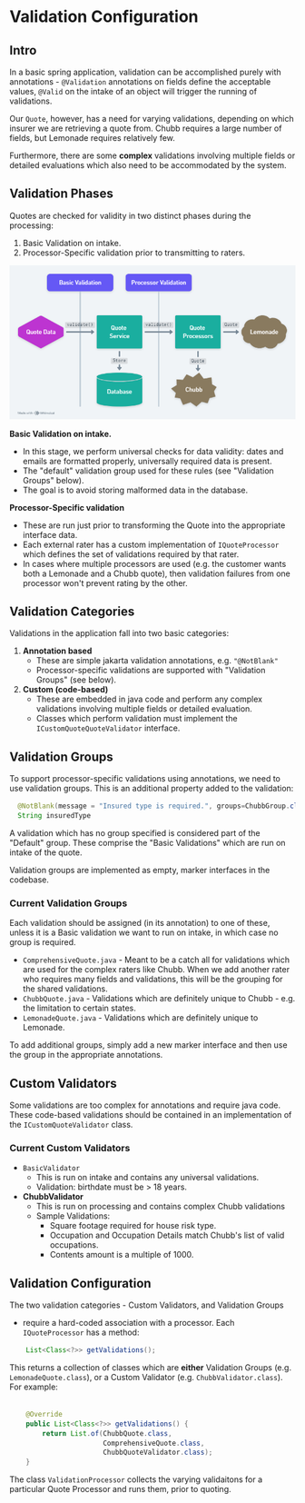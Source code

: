 # Validation Configuration

## Intro

In a basic spring application, validation can be accomplished purely with
annotations - `@Validation` annotations on fields define the acceptable values,
`@Valid` on the intake of an object will trigger the running of validations.

Our `Quote`, however, has a need for varying validations, depending on which
insurer we are retrieving a quote from. Chubb requires a large number of
fields, but Lemonade requires relatively few.

Furthermore, there are some **complex** validations involving multiple fields
or detailed evaluations which also need to be accommodated by the system.


## Validation Phases

Quotes are checked for validity in two distinct phases during the processing:

1. Basic Validation on intake.
2. Processor-Specific validation prior to transmitting to raters.

![Validation Phases](../assets/images/ValidationPhases_01.png)

**Basic Validation on intake.**

- In this stage, we perform universal checks for data validity: dates and
  emails are formatted properly, universally required data is present.
- The "default" validation group used for these rules (see "Validation Groups" below).
- The goal is to avoid storing malformed data in the database.

**Processor-Specific validation**


- These are run just prior to transforming the Quote into the appropriate interface data.
- Each external rater has a custom implementation of `IQuoteProcessor` which
  defines the set of validations required by that rater.
- In cases where multiple processors are used (e.g. the customer wants both
  a Lemonade and a Chubb quote), then validation failures from one processor
  won't prevent rating by the other.

## Validation Categories

Validations in the application fall into two basic categories: 

1. **Annotation based** 
    - These are simple jakarta validation annotations, e.g. `"@NotBlank"`
    - Processor-specific validations are supported with "Validation Groups"
      (see below).
2. **Custom (code-based)**
    - These are embedded in java code and perform any complex validations
      involving multiple fields or detailed evaluation.
    - Classes which perform validation must implement the `ICustomQuoteQuoteValidator` interface.

## Validation Groups

To support processor-specific validations using annotations, we need to use
validation groups. This is an additional property added to the validation:

```java
  @NotBlank(message = "Insured type is required.", groups=ChubbGroup.class)
  String insuredType
```

A validation which has no group specified is considered part of the "Default"
group. These comprise the "Basic Validations" which are run on intake of the
quote.

Validation groups are implemented as empty, marker interfaces in the codebase.


### Current Validation Groups

Each validation should be assigned (in its annotation) to one of these, unless
it is a Basic validation we want to run on intake, in which case no group is
required.

- `ComprehensiveQuote.java` - Meant to be a catch all for validations which are
  used for the complex raters like Chubb. When we add another rater who
  requires many fields and validations, this will be the grouping for the
  shared validations.
- `ChubbQuote.java` - Validations which are definitely unique to Chubb - e.g.
  the limitation to certain states.
- `LemonadeQuote.java` - Validations which are definitely unique to Lemonade.

To add additional groups, simply add a new marker interface and then use the
group in the appropriate annotations.


## Custom Validators

Some validations are too complex for annotations and require java code. These
code-based validations should be contained in an implementation of the
`ICustomQuoteValidator` class.

### Current Custom Validators

- `BasicValidator` 
    - This is run on intake and contains any universal validations.
    - Validation: birthdate must be > 18 years.
- **ChubbValidator**
    - This is run on processing and contains complex Chubb validations
    - Sample Validations: 
        - Square footage required for house risk type.
        - Occupation and Occupation Details match Chubb's list of valid occupations.
        - Contents amount is a multiple of 1000.

## Validation Configuration


The two validation categories - Custom Validators, and Validation Groups
- require a hard-coded association with a processor. Each `IQuoteProcessor` has
a method: 

```java
    List<Class<?>> getValidations();
```

This returns a collection of classes which are **either** Validation Groups
(e.g. `LemonadeQuote.class`), or a Custom Validator (e.g.
`ChubbValidator.class`). For example:

```java

    @Override
    public List<Class<?>> getValidations() {
        return List.of(ChubbQuote.class, 
                       ComprehensiveQuote.class, 
                       ChubbQuoteValidator.class);
    }
```

The class `ValidationProcessor` collects the varying validaitons for
a particular Quote Processor and runs them, prior to quoting.




